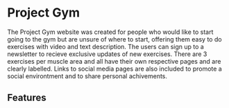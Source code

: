 # Project Gym

The Project Gym website was created for people who would like to start going to the gym but are unsure of where to start, offering them easy to do exercises with video and text description. The users can sign up to a newsletter to recieve exclusive updates of new exercises. There are 3 exercises per muscle area and all have their own respective pages and are clearly labelled. Links to social media pages are also included to promote a social environtment and to share personal achivements.


## Features
